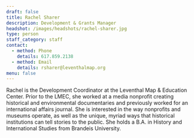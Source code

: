 ```yaml
---
draft: false
title: Rachel Sharer
description: Development & Grants Manager
headshot: /images/headshots/rachel-sharer.jpg
type: person
staff_category: staff
contact:
  - method: Phone
    details: 617.859.2138
  - method: Email
    details: rsharer@leventhalmap.org
menu: false
---
```


Rachel is the Development Coordinator at the Leventhal Map & Education Center. Prior to the LMEC, she worked at a media nonprofit creating historical and environmental documentaries and previously worked for an international affairs journal. She is interested in the way nonprofits and museums operate, as well as the unique, myriad ways that historical institutions can tell stories to the public. She holds a B.A. in History and International Studies from Brandeis University.
